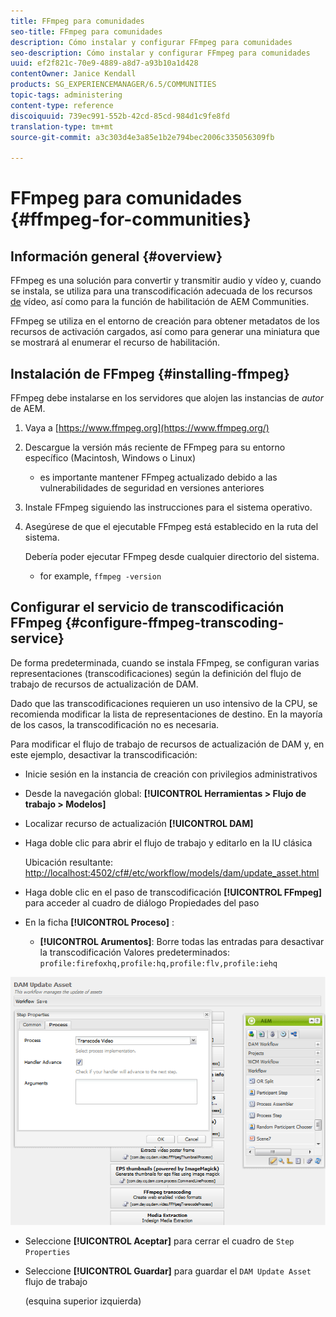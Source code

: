 ```yaml
---
title: FFmpeg para comunidades
seo-title: FFmpeg para comunidades
description: Cómo instalar y configurar FFmpeg para comunidades
seo-description: Cómo instalar y configurar FFmpeg para comunidades
uuid: ef2f821c-70e9-4889-a8d7-a93b10a1d428
contentOwner: Janice Kendall
products: SG_EXPERIENCEMANAGER/6.5/COMMUNITIES
topic-tags: administering
content-type: reference
discoiquuid: 739ec991-552b-42cd-85cd-984d1c9fe8fd
translation-type: tm+mt
source-git-commit: a3c303d4e3a85e1b2e794bec2006c335056309fb

---
```



# FFmpeg para comunidades {#ffmpeg-for-communities}

## Información general {#overview}

FFmpeg es una solución para convertir y transmitir audio y vídeo y, cuando se instala, se utiliza para una transcodificación adecuada de los recursos [de](../../help/sites-authoring/default-components-foundation.md#video) vídeo, así como para la función de habilitación de AEM Communities.

FFmpeg se utiliza en el entorno de creación para obtener metadatos de los recursos de activación cargados, así como para generar una miniatura que se mostrará al enumerar el recurso de habilitación.

## Instalación de FFmpeg {#installing-ffmpeg}

FFmpeg debe instalarse en los servidores que alojen las instancias de *autor* de AEM.

1. Vaya a [https://www.ffmpeg.org](https://www.ffmpeg.org/)
1. Descargue la versión más reciente de FFmpeg para su entorno específico (Macintosh, Windows o Linux)

   * es importante mantener FFmpeg actualizado debido a las vulnerabilidades de seguridad en versiones anteriores

1. Instale FFmpeg siguiendo las instrucciones para el sistema operativo.

1. Asegúrese de que el ejecutable FFmpeg está establecido en la ruta del sistema.

   Debería poder ejecutar FFmpeg desde cualquier directorio del sistema.

   * for example, `ffmpeg -version`

## Configurar el servicio de transcodificación FFmpeg {#configure-ffmpeg-transcoding-service}

De forma predeterminada, cuando se instala FFmpeg, se configuran varias representaciones (transcodificaciones) según la definición del flujo de trabajo de recursos de actualización de DAM.

Dado que las transcodificaciones requieren un uso intensivo de la CPU, se recomienda modificar la lista de representaciones de destino. En la mayoría de los casos, la transcodificación no es necesaria.

Para modificar el flujo de trabajo de recursos de actualización de DAM y, en este ejemplo, desactivar la transcodificación:

* Inicie sesión en la instancia de creación con privilegios administrativos
* Desde la navegación global: **[!UICONTROL Herramientas > Flujo de trabajo > Modelos]**
* Localizar recurso de actualización **[!UICONTROL DAM]**
* Haga doble clic para abrir el flujo de trabajo y editarlo en la IU clásica

   Ubicación resultante: [http://localhost:4502/cf#/etc/workflow/models/dam/update_asset.html](http://localhost:4502/cf#/etc/workflow/models/dam/update_asset.html)

* Haga doble clic en el paso de transcodificación **[!UICONTROL FFmpeg]** para acceder al cuadro de diálogo Propiedades del paso
* En la ficha **[!UICONTROL Proceso]** :

   * **[!UICONTROL Arumentos]**: Borre todas las entradas para desactivar la transcodificación Valores predeterminados: `profile:firefoxhq,profile:hq,profile:flv,profile:iehq`

![chlimage_1-372](assets/chlimage_1-372.png)

* Seleccione **[!UICONTROL Aceptar]** para cerrar el cuadro de `Step Properties`

* Seleccione **[!UICONTROL Guardar]** para guardar el `DAM Update Asset` flujo de trabajo

   (esquina superior izquierda)

